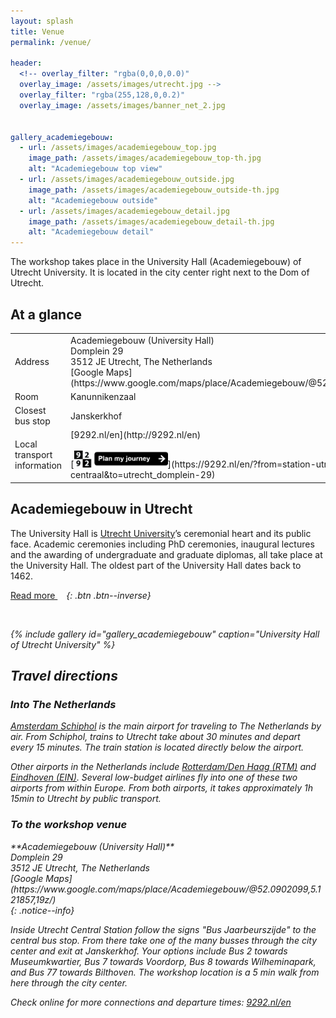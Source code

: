 ```yaml
---
layout: splash
title: Venue
permalink: /venue/

header:
  <!-- overlay_filter: "rgba(0,0,0,0.0)"
  overlay_image: /assets/images/utrecht.jpg -->
  overlay_filter: "rgba(255,128,0,0.2)"
  overlay_image: /assets/images/banner_net_2.jpg


gallery_academiegebouw:
  - url: /assets/images/academiegebouw_top.jpg
    image_path: /assets/images/academiegebouw_top-th.jpg
    alt: "Academiegebouw top view"
  - url: /assets/images/academiegebouw_outside.jpg
    image_path: /assets/images/academiegebouw_outside-th.jpg
    alt: "Academiegebouw outside"
  - url: /assets/images/academiegebouw_detail.jpg
    image_path: /assets/images/academiegebouw_detail-th.jpg
    alt: "Academiegebouw detail"
---
```


The workshop takes place in the University Hall (Academiegebouw) of Utrecht University. It is located in the city center right next to the Dom of Utrecht.

## At a glance

<table>
  <colgroup>
    <col width="40%" />
    <col width="60%" />
  </colgroup>
  <tbody>
    <tr>
      <td markdown="span">Address</td>
      <td markdown="span">
        Academiegebouw (University Hall)<br/>
        Domplein 29<br/>
        3512 JE Utrecht, The Netherlands<br/>
        [Google Maps](https://www.google.com/maps/place/Academiegebouw/@52.0902099,5.121857,19z/)
      </td>
    </tr>
    <tr>
      <td markdown="span">Room</td>
      <td markdown="span">Kanunnikenzaal</td>
    </tr>
    <tr>
      <td markdown="span">Closest bus stop</td>
      <td markdown="span">Janskerkhof</td>
    </tr>
    <tr>
      <td markdown="span">Local transport information</td>
      <td markdown="span">
        [9292.nl/en](http://9292.nl/en)<br/><br/>
        [<img src="/assets/images/9292_button_planner.png" style="width: 150px;" />](https://9292.nl/en/?from=station-utrecht-centraal&to=utrecht_domplein-29)
      </td>
    </tr>
  </tbody>
</table>


## Academiegebouw in Utrecht

The University Hall is [Utrecht University](https://www.uu.nl/en)’s ceremonial heart and its public face. Academic ceremonies including PhD ceremonies, inaugural lectures and the awarding of undergraduate and graduate diplomas, all take place at the University Hall. The oldest part of the University Hall dates back to 1462.

[Read more <i class="fa fa-external-link" aria-hidden="true" style="margin-left: 0.5em;"/>](https://www.uu.nl/en/organisation/utrecht-university-hall/about-the-university-hall){: .btn .btn--inverse}

{% include gallery id="gallery_academiegebouw" caption="University Hall of Utrecht University" %}



## Travel directions

### Into The Netherlands

[Amsterdam Schiphol](https://www.schiphol.nl/en) is the main airport for traveling to The Netherlands by air. From Schiphol, trains to Utrecht take about 30 minutes and depart every 15 minutes. The train station is located directly below the airport.

Other airports in the Netherlands include [Rotterdam/Den Haag (RTM)](https://www.rotterdamthehagueairport.nl/en) and [Eindhoven (EIN)](https://www.eindhovenairport.nl/en). Several low-budget airlines fly into one of these two airports from within Europe. From both airports, it takes approximately 1h 15min to Utrecht by public transport.

### To the workshop venue

<div markdown="span">
    **Academiegebouw (University Hall)**<br/>
    Domplein 29<br/>
    3512 JE Utrecht, The Netherlands<br/>
    [Google Maps](https://www.google.com/maps/place/Academiegebouw/@52.0902099,5.121857,19z/)
</div>{: .notice--info}

Inside Utrecht Central Station follow the signs "Bus Jaarbeurszijde" to the central bus stop. From there take one of the many busses through the city center and exit at *Janskerkhof*. Your options include Bus 2 towards *Museumkwartier*, Bus 7 towards *Voordorp*, Bus 8 towards *Wilheminapark*, and Bus 77 towards *Bilthoven*. The workshop location is a 5 min walk from here through the city center.

Check online for more connections and departure times: [9292.nl/en](http://9292.nl/en)